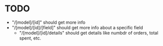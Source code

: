 # TODO

- "/[model]/[id]" should get more info
- "/[model]/[id]/[field]" should get more info about a specific field
  - "/[model]/[id]/details" should get details like numbdr of orders, total spent, etc.
